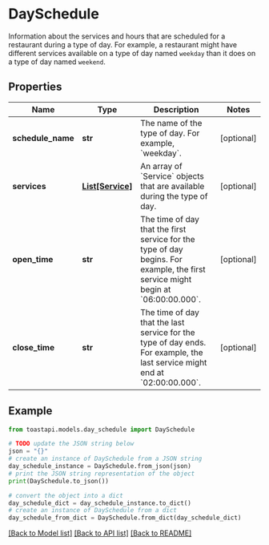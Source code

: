 # DaySchedule

Information about the services and hours that are scheduled for a restaurant during a type of day. For example, a restaurant might have different services available on a type of day named `weekday` than it does on a type of day named `weekend`. 

## Properties

Name | Type | Description | Notes
------------ | ------------- | ------------- | -------------
**schedule_name** | **str** | The name of the type of day. For example, &#x60;weekday&#x60;. | [optional] 
**services** | [**List[Service]**](Service.md) | An array of &#x60;Service&#x60; objects that are available during the type of day.  | [optional] 
**open_time** | **str** | The time of day that the first service for the type of day begins. For example, the first service might begin at &#x60;06:00:00.000&#x60;.  | [optional] 
**close_time** | **str** | The time of day that the last service for the type of day ends. For example, the last service might end at &#x60;02:00:00.000&#x60;.  | [optional] 

## Example

```python
from toastapi.models.day_schedule import DaySchedule

# TODO update the JSON string below
json = "{}"
# create an instance of DaySchedule from a JSON string
day_schedule_instance = DaySchedule.from_json(json)
# print the JSON string representation of the object
print(DaySchedule.to_json())

# convert the object into a dict
day_schedule_dict = day_schedule_instance.to_dict()
# create an instance of DaySchedule from a dict
day_schedule_from_dict = DaySchedule.from_dict(day_schedule_dict)
```
[[Back to Model list]](../README.md#documentation-for-models) [[Back to API list]](../README.md#documentation-for-api-endpoints) [[Back to README]](../README.md)


